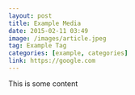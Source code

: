 ```yaml
---
layout: post
title: Example Media
date: 2015-02-11 03:49
image: /images/article.jpeg
tag: Example Tag
categories: [example, categories]
link: https://google.com
---
```


This is some content
